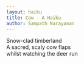 ```yaml
---
layout: haiku
title: Cow - A Haiku
author: Sampath Narayanan
---
```

Snow-clad timberland<br>
A sacred, scaly cow flaps<br>
whilst watching the deer run<br>
